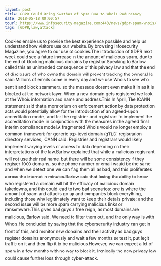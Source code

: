 ```yaml
---
layout: post
title: GDPR Could Bring Swathes of Spam Due to Whois Redundancy
date: 2018-05-18 00:00:57
tourl: https://www.infosecurity-magazine.com:443/news/gdpr-spam-whois/
tags: [GDPR,law,attack]
---
```

Cookies enable us to provide the best experience possible and help us understand how visitors use our website. By browsing Infosecurity Magazine, you agree to our use of cookies.The introduction of GDPR next week could see a future increase in the amount of malicious spam, due to the end of blocking malicious domains by registrar.Speaking to Barlow called this an unintended consequence of this privacy law and that the end of disclosure of who owns the domain will prevent tracking the owners.He said: Millions of emails come in every day and we use Whois to see who sent it and block spammers, so the message doesnt even make it in as it is blocked at the network layer. When a new domain gets registered we look at the Whois information and name and address.This In April, The ICANN statement said that a moratorium on enforcement action by data protection acts would potentially allow for the introduction of an agreed-upon accreditation model, and for the registries and registrars to implement the accreditation model in conjunction with the measures in the agreed final interim compliance model.A fragmented Whois would no longer employ a common framework for generic top-level domain (gTLD) registration directory services, ICANN said. Registries and registrars would likely implement varying levels of access to data depending on their interpretations of the law.Barlow explained that while a malicious registrant will not use their real name, but there will be some consistency if they register 1000 domains, so the phone number or email would be the same and when we detect one we can flag them all as bad, and this proliferates across the internet in minutes.Barlow said that losing the ability to know who registered a domain will hit the efficacy of malicious domain takedowns, and this could lead to two bad scenarios: one is where the amount of spam and attacks go up and companies block everything, including those who legitimately want to keep their details private; and the second issue will be more spam carrying malicious links or ransomware.This gives bad guys a free reign, as most domains are malicious, Barlow said. We need to filter them out, and the only way is with Whois.He concluded by saying that the cybersecurity industry can get in front of this, and monitor new domains and their activity as bad guys register domains anonymously and wait a few months so test it, put legit traffic on it and then flip it to be malicious.However, we can expect a lot of spam in a few months with no way to block it. Ironically the new privacy law could cause further loss through cyber-attack.
